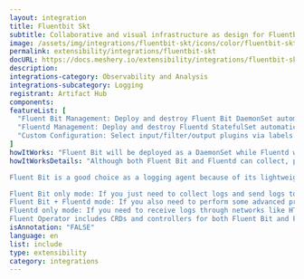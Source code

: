 ```yaml
---
layout: integration
title: Fluentbit Skt
subtitle: Collaborative and visual infrastructure as design for Fluentbit Skt
image: /assets/img/integrations/fluentbit-skt/icons/color/fluentbit-skt-color.svg
permalink: extensibility/integrations/fluentbit-skt
docURL: https://docs.meshery.io/extensibility/integrations/fluentbit-skt
description: 
integrations-category: Observability and Analysis
integrations-subcategory: Logging
registrant: Artifact Hub
components: 
featureList: [
  "Fluent Bit Management: Deploy and destroy Fluent Bit DaemonSet automatically.",
  "Fluentd Management: Deploy and destroy Fluentd StatefulSet automatically.",
  "Custom Configuration: Select input/filter/output plugins via labels."
]
howItWorks: "Fluent Bit will be deployed as a DaemonSet while Fluentd will be deployed as a StatefulSet. "
howItWorksDetails: "Although both Fluent Bit and Fluentd can collect, process(parse and filter) and then forward log to the final destinations, still they have strengths in different aspects.

Fluent Bit is a good choice as a logging agent because of its lightweight and efficiency, while Fluentd is more powerful to perform advanced processing on logs because of its rich plugins.

Fluent Bit only mode: If you just need to collect logs and send logs to the final destinations, all you need is Fluent Bit.
Fluent Bit + Fluentd mode: If you also need to perform some advanced processing on the logs collected or send to more sinks, then you also need Fluentd.
Fluentd only mode: If you need to receive logs through networks like HTTP or Syslog and then process and send the log to the final sinks, you only need Fluentd.
Fluent Operator includes CRDs and controllers for both Fluent Bit and Fluentd which allows you to config your log processing pipelines in the 3 modes mentioned above as you wish."
isAnnotation: "FALSE"
language: en
list: include
type: extensibility
category: integrations
---
```

